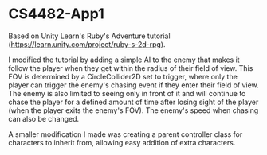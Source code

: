 # CS4482-App1

Based on Unity Learn's Ruby's Adventure tutorial (https://learn.unity.com/project/ruby-s-2d-rpg).

I modified the tutorial by adding a simple AI to the enemy that makes it follow the player when they get within the radius of their field of view. This FOV is determined
by a CircleCollider2D set to trigger, where only the player can trigger the enemy's chasing event if they enter their field of view. The enemy is also limited to seeing
only in front of it and will continue to chase the player for a defined amount of time after losing sight of the player (when the player exits the enemy's FOV). The
enemy's speed when chasing can also be changed.

A smaller modification I made was creating a parent controller class for characters to inherit from, allowing easy addition of extra characters.
